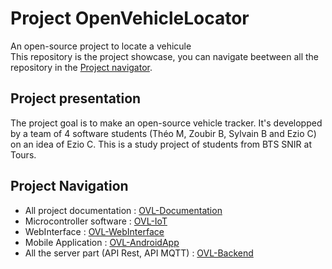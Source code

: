 # Project OpenVehicleLocator
An open-source project to locate a vehicule <br>
This repository is the project showcase, you can navigate beetween all the repository in the [Project navigator](#project-navigation).

## Project presentation
The project goal is to make an open-source vehicle tracker.
It's developped by a team of 4 software students (Théo M, Zoubir B, Sylvain B and Ezio C) on an idea of Ezio C.
This is a study project of students from BTS SNIR at Tours.

## Project Navigation
- All project documentation : [OVL-Documentation](https://github.com/eziocangialosi/OVL-Documentation)
- Microcontroller software : [OVL-IoT](https://github.com/eziocangialosi/OVL-IoT)
- WebInterface : [OVL-WebInterface](https://github.com/eziocangialosi/OVL-WebInterface)
- Mobile Application : [OVL-AndroidApp](https://github.com/eziocangialosi/OVL-AndroidApp)
- All the server part (API Rest, API MQTT) : [OVL-Backend](https://github.com/eziocangialosi/OVL-Backend)
